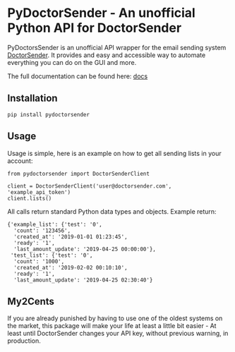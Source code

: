 # PyDoctorSender - An unofficial Python API for DoctorSender

PyDoctorsSender is an unofficial API wrapper for the email sending system [DoctorSender](https://www.doctorsender.com/en). It provides and easy and accessible way to automate
everything you can do on the GUI and more.

The full documentation can be found here: [docs](https://htmlpreview.github.io/?https://github.com/R4h4/PyDoctorSender/blob/master/docs/build/html/index.html)

## Installation
```installation
pip install pydoctorsender
```

## Usage

Usage is simple, here is an example on how to get all sending lists in your account:
```get_lists
from pydoctorsender import DoctorSenderClient

client = DoctorSenderClient('user@doctorsender.com', 'example_api_token')
client.lists()
```

All calls return standard Python data types and objects. Example return:
```lists_return
{'example_list': {'test': '0',
  'count': '123456',
  'created_at': '2019-01-01 01:23:45',
  'ready': '1',
  'last_amount_update': '2019-04-25 00:00:00'},
 'test_list': {'test': '0',
  'count': '1000',
  'created_at': '2019-02-02 00:10:10',
  'ready': '1',
  'last_amount_update': '2019-04-25 02:30:40'}
```

## My2Cents
If you are already punished by having to use one of the oldest systems on the 
market, this package will make your life at least a little bit easier - At least until 
DoctorSender changes your API key, without previous warning, in production.
